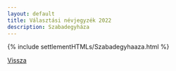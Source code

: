 ```yaml
---
layout: default
title: Választási névjegyzék 2022
description: Szabadegyháza
---
```


{% include settlementHTMLs/Szabadegyhaaza.html %}

[Vissza](./)